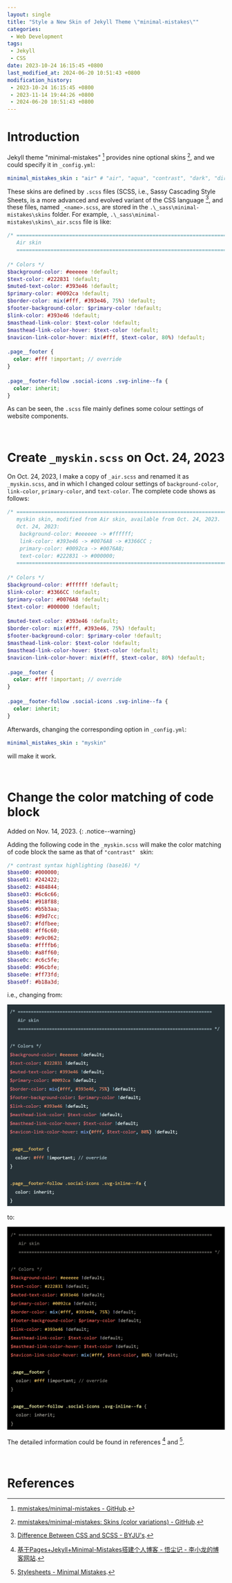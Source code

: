 ```yaml
---
layout: single
title: "Style a New Skin of Jekyll Theme \"minimal-mistakes\""
categories:
 - Web Development
tags:
 - Jekyll
 - CSS
date: 2023-10-24 16:15:45 +0800
last_modified_at: 2024-06-20 10:51:43 +0800
modification_history:
 - 2023-10-24 16:15:45 +0800
 - 2023-11-14 19:44:26 +0800
 - 2024-06-20 10:51:43 +0800
---
```


# Introduction

Jekyll theme "minimal-mistakes" [^1] provides nine optional skins [^2], and we could specify it in `_config.yml`:

```yaml
minimal_mistakes_skin : "air" # "air", "aqua", "contrast", "dark", "dirt", "neon", "mint", "plum", "sunrise"
```

These skins are defined by `.scss` files (SCSS, i.e., Sassy Cascading Style Sheets, is a more advanced and evolved variant of the CSS language [^3], and these files, named `_<name>.scss`, are stored in the `.\_sass\minimal-mistakes\skins` folder. For example, `.\_sass\minimal-mistakes\skins\_air.scss` file is like:

```scss
/* ==========================================================================
   Air skin
   ========================================================================== */

/* Colors */
$background-color: #eeeeee !default;
$text-color: #222831 !default;
$muted-text-color: #393e46 !default;
$primary-color: #0092ca !default;
$border-color: mix(#fff, #393e46, 75%) !default;
$footer-background-color: $primary-color !default;
$link-color: #393e46 !default;
$masthead-link-color: $text-color !default;
$masthead-link-color-hover: $text-color !default;
$navicon-link-color-hover: mix(#fff, $text-color, 80%) !default;

.page__footer {
  color: #fff !important; // override
}

.page__footer-follow .social-icons .svg-inline--fa {
  color: inherit;
}
```

As can be seen, the `.scss` file mainly defines some colour settings of website components.

<br>

# Create `_myskin.scss` on Oct. 24, 2023

On Oct. 24, 2023, I make a copy of `_air.scss` and renamed it as `_myskin.scss`, and in which I changed colour settings of `background-color`, `link-color`, `primary-color`, and `text-color`. The complete code shows as follows:

```scss
/* ==========================================================================
   myskin skin, modified from Air skin, available from Oct. 24, 2023.
   Oct. 24, 2023:
    background-color: #eeeeee -> #ffffff;
    link-color: #393e46 -> #0076A8 -> #3366CC ;
    primary-color: #0092ca -> #0076A8;
    text-color: #222831 -> #000000;
   ========================================================================== */

/* Colors */
$background-color: #ffffff !default;
$link-color: #3366CC !default;
$primary-color: #0076A8 !default;
$text-color: #000000 !default;

$muted-text-color: #393e46 !default;
$border-color: mix(#fff, #393e46, 75%) !default;
$footer-background-color: $primary-color !default;
$masthead-link-color: $text-color !default;
$masthead-link-color-hover: $text-color !default;
$navicon-link-color-hover: mix(#fff, $text-color, 80%) !default;

.page__footer {
  color: #fff !important; // override
}

.page__footer-follow .social-icons .svg-inline--fa {
  color: inherit;
}
```

Afterwards, changing the corresponding option in `_config.yml`:

```yaml
minimal_mistakes_skin : "myskin"
```

will make it work.

<br>

# Change the color matching of code block

Added on Nov. 14, 2023.
{: .notice--warning}

Adding the following code in the `_myskin.scss` will make the color matching of code block the same as that of `"contrast" ` skin:

```scss
/* contrast syntax highlighting (base16) */
$base00: #000000;
$base01: #242422;
$base02: #484844;
$base03: #6c6c66;
$base04: #918f88;
$base05: #b5b3aa;
$base06: #d9d7cc;
$base07: #fdfbee;
$base08: #ff6c60;
$base09: #e9c062;
$base0a: #ffffb6;
$base0b: #a8ff60;
$base0c: #c6c5fe;
$base0d: #96cbfe;
$base0e: #ff73fd;
$base0f: #b18a3d;
```

i.e., changing from:

<img src="https://raw.githubusercontent.com/HelloWorld-1017/blog-images/main/imgs/202311141942472.png" alt="image-20231114194242380" style="zoom:50%;" />

to:

<img src="https://raw.githubusercontent.com/HelloWorld-1017/blog-images/main/imgs/202311141942728.png" alt="image-20231114194253691" style="zoom:50%;" />

The detailed information could be found in references [^4] and [^5].

<br>

# References

[^1]: [mmistakes/minimal-mistakes - GitHub](https://github.com/mmistakes/minimal-mistakes). 
[^2]: [mmistakes/minimal-mistakes: Skins (color variations) - GitHub](https://github.com/mmistakes/minimal-mistakes).
[^3]: [Difference Between CSS and SCSS - BYJU's](https://byjus.com/gate/difference-between-css-and-scss/).
[^4]: [基于Pages+Jekyll+Minimal-Mistakes搭建个人博客 - 悟尘记 - 李小龙的博客网站](https://www.lixl.cn/2019/061036412.html#toc-heading-4).
[^5]: [Stylesheets - Minimal Mistakes](https://mmistakes.github.io/minimal-mistakes/docs/stylesheets/#colors).
